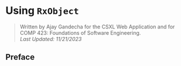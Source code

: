 # Using `RxObject`

> Written by Ajay Gandecha for the CSXL Web Application and for COMP 423: Foundations of Software Engineering.<br>_Last Updated: 11/21/2023_

## Preface
